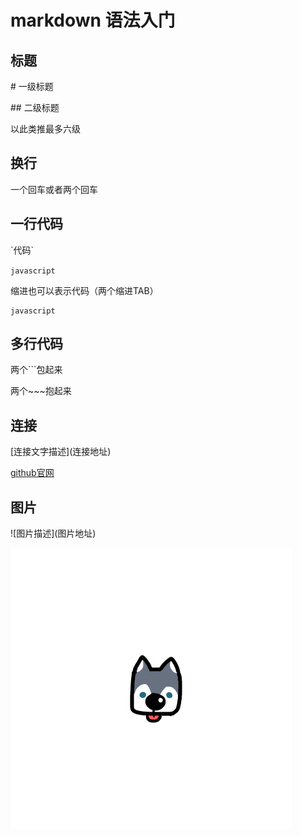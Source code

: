# markdown 语法入门

##  标题

\# 一级标题

\## 二级标题

以此类推最多六级


##  换行
一个回车或者两个回车



## 一行代码
\`代码\`

`javascript`

缩进也可以表示代码（两个缩进TAB）

    javascript    
    
    
    
## 多行代码
两个```包起来

两个~~~抱起来

## 连接
\[连接文字描述\](连接地址)

[github官网](https://github.com)

## 图片
\!\[图片描述\](图片地址)

![图片](1.png)
